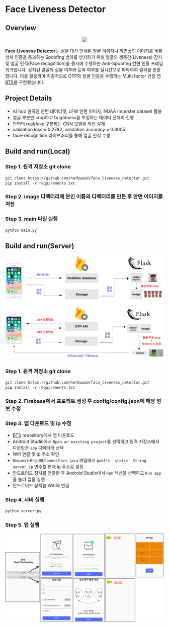 # Face Liveness Detector

## Overview
<p align="center"><img src="img/figure1.png" width=800px></p>

**Face Liveness Detector**는 실물 대신 인쇄된 얼굴 이미지나 화면상의 이미지를 비춰 생체 인증을 통과하는 Spoofing 범죄를 방지하기 위해 얼굴의 생동감(Liveness) 감지 및 얼굴 인식(Face recognition)을 동시에 수행하는 Anti-Spoofing 안면 인증 프레임워크입니다.  감지된 얼굴의 실물 여부와 등록 여부를 실시간으로 파악하여 결과를 반환합니다. 이를 활용하여 최종적으로 OTP와 얼굴 인증을 수행하는 Multi factor 인증 앱 [BTS](https://github.com/jamwomsoo/spoofingproject)를 구현했습니다. 


## Project Details

- AI hub 한국인 안면 데이터셋, LFW 안면 이미지, NUAA Imposter dataset 활용
- 얼굴 부분만 crop하고 brightness를 조정하는 데이터 전처리 진행
- 안면의 real/fake 구분하는 CNN 모델을 직접 설계
- validation loss = 0.2782, validation accuracy = 0.9005
- face-recognition 라이브러리를 통해 얼굴 인식 수행

## Build and run(Local)

### Step 1. 원격 저장소 git clone

```
git clone https://github.com/herbwood/face_liveness_detector.git
pip install -r requirements.txt
```

### Step 2. image 디렉터리에 본인 이름의 디렉터리를 만든 후 안면 이미지를 저장

### Step 3. main 파일 실행

```python
python main.py
```

## Build and run(Server)

<p align="center"><img src="img/figure2.png" width=800px></p>

### Step 1. 원격 저장소 git clone

```
git clone https://github.com/herbwood/face_liveness_detector.git
pip install -r requirements.txt
```

### Step 2. Firebase에서 프로젝트 생성 후 config/config.json에 해당 정보 수정

### Step 3. 앱 다운로드 및 ip 수정

- [BTS](https://github.com/jamwomsoo/spoofingproject) repository에서 앱 다운로드 
- Android Studio에서 `Open an existing project`를 선택하고 원격 저장소에서 다운받은 `app` 디렉터리 선택
- Wifi 연결 및 ip 주소 확인
- ```RequestHttpURLConnection.java``` 파일에서 ```public  static  String server_ip``` 변수를 현재 ip 주소로 설정 
-   안드로이드 장치를 연결한 후 Android Studio에서  `Run`  섹션을 선택하고  `Run app`  을 눌러 앱을 실행
-  안드로이드 장치를 Wifi에 연결

### Step 4.  서버 실행
```python
python server.py
```

### Step 5. 앱 실행

<p align="center"><img src="img/figure3.png" width=800px></p>
